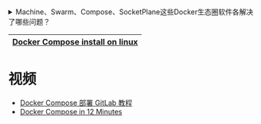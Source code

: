 
<details>
<summary> Machine、Swarm、Compose、SocketPlane这些Docker生态圈软件各解决了哪些问题？</summary>

Machine:

(https://docs.docker.com/machine/)：解决的是操作系统异构安装Docker困难的问题，没有Machine的时候，CentOS是一种，Ubuntu又是一种，AWS又是一种。有了Machine，所有的系统都是一样的安装方式。

Swarm:
(https://docs.docker.com/swarm/)：我们有了Machine就意味着有了docker环境，但是那是单机的，而通常我们的应用都是集群的。这正是Swarm要做的事情，给你提供docker集群环境和调度策略等。

Compose:
(https://docs.docker.com/compose/)：有了环境，我们下一步要做什么？部署应用啊。然后我们需要docker run image1、docker run image2...一次一次不厌其烦的重复这些操作，每次都写大量的命令参数。Compose简化了这个流程，只需要把这些内容固话到docker-compose.yml中。

目前Machine、Swarm、Compose已经可以结合使用，创建集群环境，简单的在上面部署应用。但是还不完善，比如对于有link的应用，它们只能跑在Swarm集群的一个机器上，即使你的集群有很多机器。可以参考(http://dockerone.com/question/105)。

SockerPlane:
SocketPlane是Docker最近收购的产品，猜想应该是为了强化Docker的网络功能，比如提供原生跨主机的网络定制、强化Swarm和Compose的结合等。
  
</details>


[Docker Compose install on linux](https://docs.docker.com/compose/install/)|
---|



# 视频

* [Docker Compose 部署 GitLab 教程](https://www.bilibili.com/video/av68205549/?spm_id_from=333.788.videocard.10)
* [Docker Compose in 12 Minutes](https://www.bilibili.com/video/av24082177/?spm_id_from=333.788.videocard.8)

